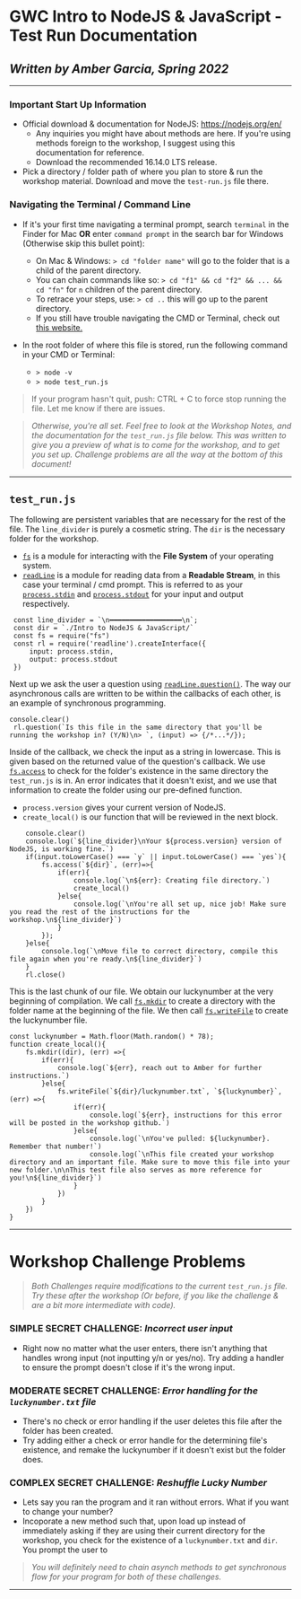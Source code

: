  
 # GWC Intro to NodeJS & JavaScript - Test Run Documentation
 ## *Written by Amber Garcia, Spring 2022*
 
---

### **Important Start Up Information**

 * Official download & documentation for NodeJS: https://nodejs.org/en/
    * Any inquiries you might have about methods are here. If you're using methods foreign to the workshop, I suggest using this documentation for reference.
    * Download the recommended 16.14.0 LTS release. 
 * Pick a directory / folder path of where you plan to store & run the workshop material. Download and move the `test-run.js` file there.

### Navigating the Terminal / Command Line
* If it's your first time navigating a terminal prompt, search `terminal` in the Finder for Mac **OR** enter `command prompt` in the search bar for Windows (Otherwise skip this bullet point):

    * On Mac & Windows: `> cd "folder name"` will go to the folder that is a child of the parent directory.
    * You can chain commands like so: `> cd "f1" && cd "f2" && ... && cd "fn"` for `n` children of the parent directory.
    * To retrace your steps, use: `> cd ..` this will go up to the parent directory.
    * If you still have trouble navigating the CMD or Terminal, check out [this website.]('https://towardsdatascience.com/a-quick-guide-to-using-command-line-terminal-96815b97b955')

 * In the root folder of where this file is stored, run the following command in your CMD or Terminal: 

    * `> node -v`
    * `> node test_run.js`

> If your program hasn't quit, push: CTRL + C to force stop running the file. Let me know if there are issues.

> *Otherwise, you're all set. Feel free to look at the Workshop Notes, and the documentation for the `test_run.js` file below. This was written to give you a preview of what is to come for the workshop, and to get you set up. Challenge problems are all the way at the bottom of this document!*
---

## `test_run.js`

The following are persistent variables that are necessary for the rest of the file. The `line_divider` is purely a cosmetic string. The `dir` is the necessary folder for the workshop.
* [`fs`](https://nodejs.org/api/fs.html) is a module for interacting with the **File System** of your operating system.
* [`readLine`](https://nodejs.org/api/readline.html) is a module for reading data from a **Readable Stream**, in this case your terminal / cmd prompt. This is referred to as your [`process.stdin`](https://nodejs.org/api/process.html#processstdin) and [`process.stdout`](https://nodejs.org/api/process.html#processstdout) for your input and output respectively.

```JS
 const line_divider = `\n━━━━━━━━━━━━━━━━━━\n`;
 const dir = `./Intro to NodeJS & JavaScript/`
 const fs = require("fs")
 const rl = require('readline').createInterface({
     input: process.stdin,
     output: process.stdout
 })
```

Next up we ask the user a question using [`readLine.question()`](https://nodejs.org/api/readline.html#rlquestionquery-options-callback). The way our asynchronous calls are written to be within the callbacks of each other, is an example of synchronous programming. 

```JS
console.clear()
 rl.question(`Is this file in the same directory that you'll be running the workshop in? (Y/N)\n> `, (input) => {/*...*/});
```

Inside of the callback, we check the input as a string in lowercase. This is given based on the returned value of the question's callback. We use [`fs.access`](https://nodejs.org/api/fs.html#fsaccesspath-mode-callback) to check for the folder's existence in the same directory the `test_run.js` is in. An error indicates that it doesn't exist, and we use that information to create the folder using our pre-defined function.
* `process.version` gives your current version of NodeJS.
* `create_local()` is our function that will be reviewed in the next block.
```JS
    console.clear()
    console.log(`${line_divider}\nYour ${process.version} version of NodeJS, is working fine.`)
    if(input.toLowerCase() === `y` || input.toLowerCase() === `yes`){
        fs.access(`${dir}`, (err)=>{
            if(err){
                console.log(`\n${err}: Creating file directory.`)
                create_local()
            }else{
                console.log(`\nYou're all set up, nice job! Make sure you read the rest of the instructions for the workshop.\n${line_divider}`)
            }
        });
    }else{
        console.log(`\nMove file to correct directory, compile this file again when you're ready.\n${line_divider}`)
    }
    rl.close()
```

This is the last chunk of our file. We obtain our luckynumber at the very beginning of compilation. We call [`fs.mkdir`](https://nodejs.org/api/fs.html#fsmkdirpath-options-callback) to create a directory with the folder name at the beginning of the file. We then call [`fs.writeFile`](https://nodejs.org/api/fs.html#fswritefilefile-data-options-callback) to create the luckynumber file.

```JS
const luckynumber = Math.floor(Math.random() * 78);
function create_local(){
    fs.mkdir((dir), (err) =>{
        if(err){
            console.log(`${err}, reach out to Amber for further instructions.`)
        }else{
            fs.writeFile(`${dir}/luckynumber.txt`, `${luckynumber}`, (err) =>{
                if(err){
                    console.log(`${err}, instructions for this error will be posted in the workshop github.`)
                }else{
                    console.log(`\nYou've pulled: ${luckynumber}. Remember that number!`)
                    console.log(`\nThis file created your workshop directory and an important file. Make sure to move this file into your new folder.\n\nThis test file also serves as more reference for you!\n${line_divider}`)
                }
            })
        }
    })
}
```
---
# Workshop Challenge Problems

> *Both Challenges require modifications to the current `test_run.js` file. Try these after the workshop (Or before, if you like the challenge & are a bit more intermediate with code).*

### **SIMPLE SECRET CHALLENGE:** *Incorrect user input*
* Right now no matter what the user enters, there isn't anything that handles wrong input (not inputting y/n or yes/no). Try adding a handler to ensure the prompt doesn't close if it's the wrong input.


### **MODERATE SECRET CHALLENGE:** *Error handling for the `luckynumber.txt` file*
 * There's no check or error handling if the user deletes this file after the folder has been created. 
 * Try adding either a check or error handle for the determining file's existence, and remake the luckynumber if it doesn't exist but the folder does.

### **COMPLEX SECRET CHALLENGE:** *Reshuffle Lucky Number*
 * Lets say you ran the program and it ran without errors. What if you want to change your number? 
 * Incoporate a new method such that, upon load up instead of immediately asking if they are using their current directory for the workshop, you check for the existence of a `luckynumber.txt` and `dir`. You prompt the user to 

> *You will definitely need to chain asynch methods to get synchronous flow for your program for both of these challenges.*
---